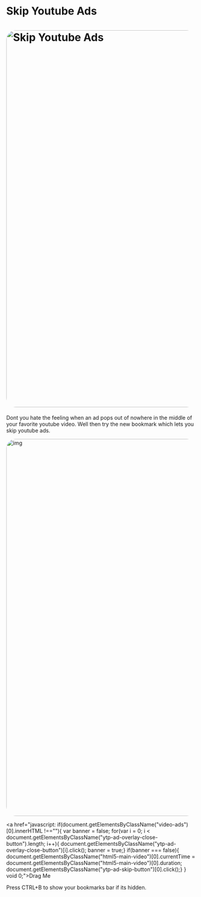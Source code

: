 # Skip Youtube Ads  <br><br><img src="https://cdn.glitch.global/8b6882ba-8f5f-42aa-92fb-9f961d3e6ef3/Untitled(1).jpg?v=1652312139872" alt="Skip Youtube Ads" style="float: center; margin-right: 10px; width: 1000px; border-radius: 25px" />

Dont you hate the feeling when an ad pops out of nowhere in the middle of your favorite youtube video. Well then try the new bookmark which lets you skip youtube ads.

<img src="https://elona.xyz/uploads/images/image_750x415_60bf3d2eb5fe4.jpg" alt="img" style="float: center; margin-right: 10px; width: 1000px; border-radius: 25px" />

<a href="javascript: 
if(document.getElementsByClassName("video-ads")[0].innerHTML !==""){ 
var banner = false; 
for(var i = 0; i < document.getElementsByClassName("ytp-ad-overlay-close-button").length; i++){ document.getElementsByClassName("ytp-ad-overlay-close-button")[i].click(); banner = true;} 
if(banner === false){ document.getElementsByClassName("html5-main-video")[0].currentTime = document.getElementsByClassName("html5-main-video")[0].duration; document.getElementsByClassName("ytp-ad-skip-button")[0].click();} 
}
void 0;">Drag Me</a>

Press CTRL+B to show your bookmarks bar if its hidden.